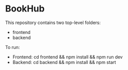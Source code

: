 ﻿# BookHub

This repository contains two top-level folders:
- frontend
- backend

To run:
- Frontend: cd frontend && npm install && npm run dev
- Backend:  cd backend && npm install && npm start
